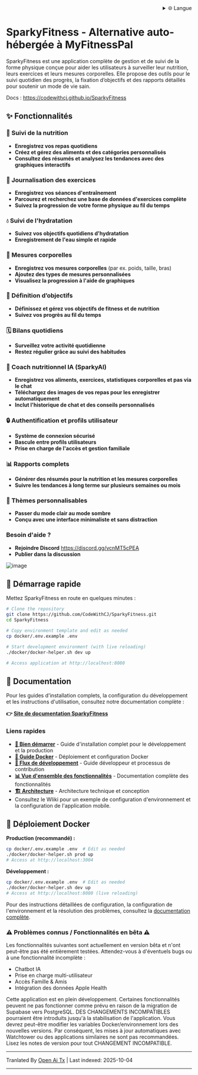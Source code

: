 
<div align="right">
  <details>
    <summary >🌐 Langue</summary>
    <div>
      <div align="right">
        <p><a href="https://openaitx.github.io/view.html?user=CodeWithCJ&project=SparkyFitness&lang=en">English</a></p>
        <p><a href="https://openaitx.github.io/view.html?user=CodeWithCJ&project=SparkyFitness&lang=zh-CN">简体中文</a></p>
        <p><a href="https://openaitx.github.io/view.html?user=CodeWithCJ&project=SparkyFitness&lang=zh-TW">繁體中文</a></p>
        <p><a href="https://openaitx.github.io/view.html?user=CodeWithCJ&project=SparkyFitness&lang=ja">日本語</a></p>
        <p><a href="https://openaitx.github.io/view.html?user=CodeWithCJ&project=SparkyFitness&lang=ko">한국어</a></p>
        <p><a href="https://openaitx.github.io/view.html?user=CodeWithCJ&project=SparkyFitness&lang=hi">हिन्दी</a></p>
        <p><a href="https://openaitx.github.io/view.html?user=CodeWithCJ&project=SparkyFitness&lang=th">ไทย</a></p>
        <p><a href="https://openaitx.github.io/view.html?user=CodeWithCJ&project=SparkyFitness&lang=fr">Français</a></p>
        <p><a href="https://openaitx.github.io/view.html?user=CodeWithCJ&project=SparkyFitness&lang=de">Deutsch</a></p>
        <p><a href="https://openaitx.github.io/view.html?user=CodeWithCJ&project=SparkyFitness&lang=es">Español</a></p>
        <p><a href="https://openaitx.github.io/view.html?user=CodeWithCJ&project=SparkyFitness&lang=it">Itapano</a></p>
        <p><a href="https://openaitx.github.io/view.html?user=CodeWithCJ&project=SparkyFitness&lang=ru">Русский</a></p>
        <p><a href="https://openaitx.github.io/view.html?user=CodeWithCJ&project=SparkyFitness&lang=pt">Português</a></p>
        <p><a href="https://openaitx.github.io/view.html?user=CodeWithCJ&project=SparkyFitness&lang=nl">Nederlands</a></p>
        <p><a href="https://openaitx.github.io/view.html?user=CodeWithCJ&project=SparkyFitness&lang=pl">Polski</a></p>
        <p><a href="https://openaitx.github.io/view.html?user=CodeWithCJ&project=SparkyFitness&lang=ar">العربية</a></p>
        <p><a href="https://openaitx.github.io/view.html?user=CodeWithCJ&project=SparkyFitness&lang=fa">فارسی</a></p>
        <p><a href="https://openaitx.github.io/view.html?user=CodeWithCJ&project=SparkyFitness&lang=tr">Türkçe</a></p>
        <p><a href="https://openaitx.github.io/view.html?user=CodeWithCJ&project=SparkyFitness&lang=vi">Tiếng Việt</a></p>
        <p><a href="https://openaitx.github.io/view.html?user=CodeWithCJ&project=SparkyFitness&lang=id">Bahasa Indonesia</a></p>
      </div>
    </div>
  </details>
</div>

# SparkyFitness - Alternative auto-hébergée à MyFitnessPal

SparkyFitness est une application complète de gestion et de suivi de la forme physique conçue pour aider les utilisateurs à surveiller leur nutrition, leurs exercices et leurs mesures corporelles. Elle propose des outils pour le suivi quotidien des progrès, la fixation d’objectifs et des rapports détaillés pour soutenir un mode de vie sain.

Docs : https://codewithcj.github.io/SparkyFitness

## ✨ Fonctionnalités

### 🍎 Suivi de la nutrition

* **Enregistrez vos repas quotidiens**
* **Créez et gérez des aliments et des catégories personnalisés**
* **Consultez des résumés et analysez les tendances avec des graphiques interactifs**

### 💪 Journalisation des exercices

* **Enregistrez vos séances d'entraînement**
* **Parcourez et recherchez une base de données d'exercices complète**
* **Suivez la progression de votre forme physique au fil du temps**

### 💧 Suivi de l'hydratation

* **Suivez vos objectifs quotidiens d'hydratation**
* **Enregistrement de l'eau simple et rapide**

### 📏 Mesures corporelles

* **Enregistrez vos mesures corporelles** (par ex. poids, taille, bras)
* **Ajoutez des types de mesures personnalisées**
* **Visualisez la progression à l'aide de graphiques**

### 🎯 Définition d’objectifs

* **Définissez et gérez vos objectifs de fitness et de nutrition**
* **Suivez vos progrès au fil du temps**

### 🗓️ Bilans quotidiens

* **Surveillez votre activité quotidienne**
* **Restez régulier grâce au suivi des habitudes**

### 🤖 Coach nutritionnel IA (SparkyAI)

* **Enregistrez vos aliments, exercices, statistiques corporelles et pas via le chat**
* **Téléchargez des images de vos repas pour les enregistrer automatiquement**
* **Inclut l'historique de chat et des conseils personnalisés**

### 🔒 Authentification et profils utilisateur

* **Système de connexion sécurisé**
* **Bascule entre profils utilisateurs**
* **Prise en charge de l'accès et gestion familiale**

### 📊 Rapports complets

* **Générer des résumés pour la nutrition et les mesures corporelles**
* **Suivre les tendances à long terme sur plusieurs semaines ou mois**

### 🎨 Thèmes personnalisables

* **Passer du mode clair au mode sombre**
* **Conçu avec une interface minimaliste et sans distraction**

### Besoin d'aide ?
* **Rejoindre Discord**
  https://discord.gg/vcnMT5cPEA
* **Publier dans la discussion**


![image](https://github.com/user-attachments/assets/ccc7f34e-a663-405f-a4d4-a9888c3197bc)

## 🚀 Démarrage rapide

Mettez SparkyFitness en route en quelques minutes :

```bash
# Clone the repository
git clone https://github.com/CodeWithCJ/SparkyFitness.git
cd SparkyFitness

# Copy environment template and edit as needed
cp docker/.env.example .env

# Start development environment (with live reloading)
./docker/docker-helper.sh dev up

# Access application at http://localhost:8080
```

## 📖 Documentation

Pour les guides d'installation complets, la configuration du développement et les instructions d'utilisation, consultez notre documentation complète :

**👉 [Site de documentation SparkyFitness](https://codewithcj.github.io/SparkyFitness)**

### Liens rapides

- **[🚀 Bien démarrer](https://codewithcj.github.io/SparkyFitness/developer/getting-started)** - Guide d'installation complet pour le développement et la production
- **[🐳 Guide Docker](https://codewithcj.github.io/SparkyFitness/developer/docker)** - Déploiement et configuration Docker
- **[🔧 Flux de développement](https://codewithcj.github.io/SparkyFitness/developer/workflow)** - Guide développeur et processus de contribution  
- **[📊 Vue d'ensemble des fonctionnalités](https://codewithcj.github.io/SparkyFitness/features/)** - Documentation complète des fonctionnalités
- **[🏗️ Architecture](https://codewithcj.github.io/SparkyFitness/app-overview)** - Architecture technique et conception
- Consultez le WIiki pour un exemple de configuration d'environnement et la configuration de l'application mobile.

## 🐳 Déploiement Docker

**Production (recommandé) :**
```bash
cp docker/.env.example .env  # Edit as needed
./docker/docker-helper.sh prod up
# Access at http://localhost:3004
```
**Développement :**

```bash
cp docker/.env.example .env  # Edit as needed  
./docker/docker-helper.sh dev up
# Access at http://localhost:8080 (live reloading)
```
Pour des instructions détaillées de configuration, la configuration de l'environnement et la résolution des problèmes, consultez la [documentation complète](https://codewithcj.github.io/SparkyFitness/developer/getting-started).

### ⚠️ Problèmes connus / Fonctionnalités en bêta ⚠️

Les fonctionnalités suivantes sont actuellement en version bêta et n'ont peut-être pas été entièrement testées. Attendez-vous à d'éventuels bugs ou à une fonctionnalité incomplète :

*   Chatbot IA
*   Prise en charge multi-utilisateur
*   Accès Famille & Amis
*   Intégration des données Apple Health

Cette application est en plein développement. Certaines fonctionnalités peuvent ne pas fonctionner comme prévu en raison de la migration de Supabase vers PostgreSQL. DES CHANGEMENTS INCOMPATIBLES pourraient être introduits jusqu'à la stabilisation de l'application.
Vous devrez peut-être modifier les variables Docker/environnement lors des nouvelles versions. Par conséquent, les mises à jour automatiques avec Watchtower ou des applications similaires ne sont pas recommandées. Lisez les notes de version pour tout CHANGEMENT INCOMPATIBLE.





---

Tranlated By [Open Ai Tx](https://github.com/OpenAiTx/OpenAiTx) | Last indexed: 2025-10-04

---